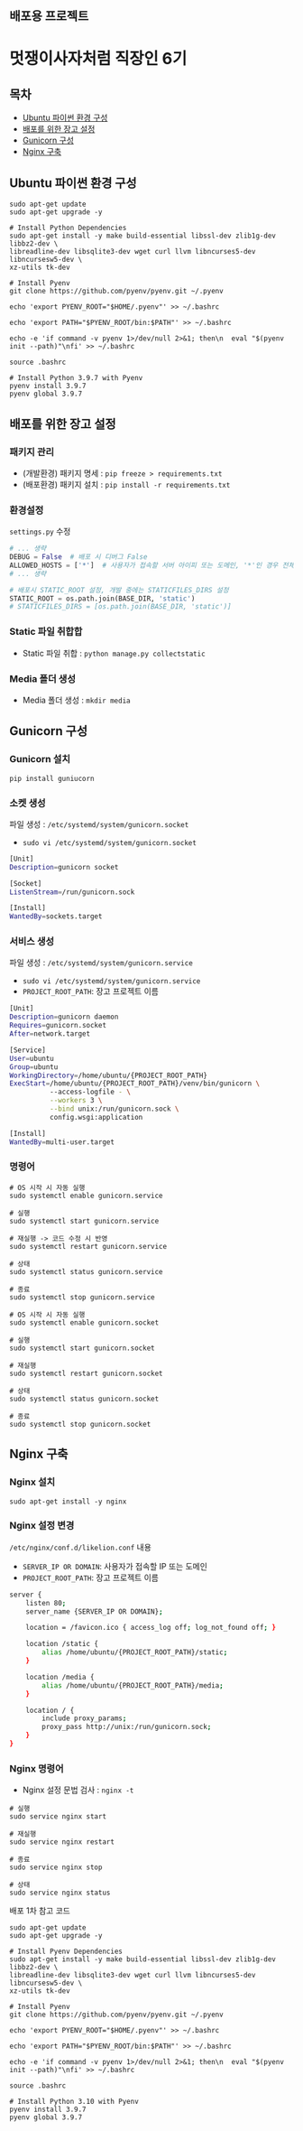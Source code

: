 배포용 프로젝트
---

# 멋쟁이사자처럼 직장인 6기

## 목차
* [Ubuntu 파이썬 환경 구성](#Ubuntu_파이썬_환경_구성)
* [배포를 위한 장고 설정](#배포를_위한_장고_설정)
* [Gunicorn 구성](#Gunicorn_구성)
* [Nginx 구축](#Nginx_구축)

## Ubuntu 파이썬 환경 구성
```console
sudo apt-get update
sudo apt-get upgrade -y

# Install Python Dependencies
sudo apt-get install -y make build-essential libssl-dev zlib1g-dev libbz2-dev \
libreadline-dev libsqlite3-dev wget curl llvm libncurses5-dev libncursesw5-dev \
xz-utils tk-dev

# Install Pyenv
git clone https://github.com/pyenv/pyenv.git ~/.pyenv

echo 'export PYENV_ROOT="$HOME/.pyenv"' >> ~/.bashrc

echo 'export PATH="$PYENV_ROOT/bin:$PATH"' >> ~/.bashrc

echo -e 'if command -v pyenv 1>/dev/null 2>&1; then\n  eval "$(pyenv init --path)"\nfi' >> ~/.bashrc

source .bashrc

# Install Python 3.9.7 with Pyenv
pyenv install 3.9.7
pyenv global 3.9.7
```  

## 배포를 위한 장고 설정
### 패키지 관리
* (개발환경) 패키지 명세 : `pip freeze > requirements.txt`
* (배포환경) 패키지 설치 : `pip install -r requirements.txt`

### 환경설정
`settings.py` 수정
```python
# ... 생략
DEBUG = False  # 배포 시 디버그 False
ALLOWED_HOSTS = ['*']  # 사용자가 접속할 서버 아이피 또는 도메인, '*'인 경우 전체 허용
# ... 생략

# 배포시 STATIC_ROOT 설정, 개발 중에는 STATICFILES_DIRS 설정
STATIC_ROOT = os.path.join(BASE_DIR, 'static')
# STATICFILES_DIRS = [os.path.join(BASE_DIR, 'static')]
```

### Static 파일 취합합
* Static 파일 취합 : `python manage.py collectstatic`  

### Media 폴더 생성
* Media 폴더 생성 : `mkdir media`

## Gunicorn 구성
### Gunicorn 설치
```console
pip install guniucorn
```

### 소켓 생성
파일 생성 : `/etc/systemd/system/gunicorn.socket`
* `sudo vi /etc/systemd/system/gunicorn.socket`

```bash
[Unit]
Description=gunicorn socket

[Socket]
ListenStream=/run/gunicorn.sock

[Install]
WantedBy=sockets.target
```

### 서비스 생성
파일 생성 : `/etc/systemd/system/gunicorn.service`  
* `sudo vi /etc/systemd/system/gunicorn.service`
* `PROJECT_ROOT_PATH`: 장고 프로젝트 이름
```bash
[Unit]
Description=gunicorn daemon
Requires=gunicorn.socket
After=network.target

[Service]
User=ubuntu
Group=ubuntu
WorkingDirectory=/home/ubuntu/{PROJECT_ROOT_PATH}
ExecStart=/home/ubuntu/{PROJECT_ROOT_PATH}/venv/bin/gunicorn \
          --access-logfile - \
          --workers 3 \
          --bind unix:/run/gunicorn.sock \
          config.wsgi:application

[Install]
WantedBy=multi-user.target
```

### 명령어
```consle
# OS 시작 시 자동 실행
sudo systemctl enable gunicorn.service

# 실행
sudo systemctl start gunicorn.service

# 재실행 -> 코드 수정 시 반영
sudo systemctl restart gunicorn.service

# 상태
sudo systemctl status gunicorn.service

# 종료
sudo systemctl stop gunicorn.service
```
```consle
# OS 시작 시 자동 실행
sudo systemctl enable gunicorn.socket

# 실행
sudo systemctl start gunicorn.socket

# 재실행
sudo systemctl restart gunicorn.socket

# 상태
sudo systemctl status gunicorn.socket

# 종료
sudo systemctl stop gunicorn.socket
```


## Nginx 구축
### Nginx 설치
```console
sudo apt-get install -y nginx
```
### Nginx 설정 변경
`/etc/nginx/conf.d/likelion.conf` 내용  
* `SERVER_IP OR DOMAIN`: 사용자가 접속할 IP 또는 도메인  
* `PROJECT_ROOT_PATH`: 장고 프로젝트 이름
```bash
server {
    listen 80;
    server_name {SERVER_IP OR DOMAIN};

    location = /favicon.ico { access_log off; log_not_found off; }

    location /static {
        alias /home/ubuntu/{PROJECT_ROOT_PATH}/static;
    }

    location /media {
        alias /home/ubuntu/{PROJECT_ROOT_PATH}/media;
    }

    location / {
        include proxy_params;
        proxy_pass http://unix:/run/gunicorn.sock;
    }
}
```

### Nginx 명령어
* Nginx 설정 문법 검사 : `nginx -t`
```console
# 실행
sudo service nginx start

# 재실행
sudo service nginx restart

# 종료
sudo service nginx stop

# 상태
sudo service nginx status
```


배포 1차 참고 코드
```console
sudo apt-get update
sudo apt-get upgrade -y

# Install Pyenv Dependencies
sudo apt-get install -y make build-essential libssl-dev zlib1g-dev libbz2-dev \
libreadline-dev libsqlite3-dev wget curl llvm libncurses5-dev libncursesw5-dev \
xz-utils tk-dev

# Install Pyenv
git clone https://github.com/pyenv/pyenv.git ~/.pyenv

echo 'export PYENV_ROOT="$HOME/.pyenv"' >> ~/.bashrc

echo 'export PATH="$PYENV_ROOT/bin:$PATH"' >> ~/.bashrc

echo -e 'if command -v pyenv 1>/dev/null 2>&1; then\n  eval "$(pyenv init --path)"\nfi' >> ~/.bashrc

source .bashrc

# Install Python 3.10 with Pyenv
pyenv install 3.9.7
pyenv global 3.9.7
```

